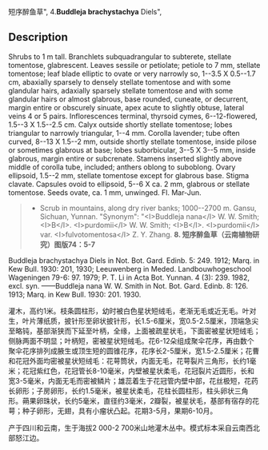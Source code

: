 短序醉鱼草",
4.**Buddleja brachystachya** Diels",

## Description
Shrubs to 1 m tall. Branchlets subquadrangular to subterete, stellate tomentose, glabrescent. Leaves sessile or petiolate; petiole to 7 mm, stellate tomentose; leaf blade elliptic to ovate or very narrowly so, 1--3.5 X 0.5--1.7 cm, abaxially sparsely to densely stellate tomentose and with some glandular hairs, adaxially sparsely stellate tomentose and with some glandular hairs or almost glabrous, base rounded, cuneate, or decurrent, margin entire or obscurely sinuate, apex acute to slightly obtuse, lateral veins 4 or 5 pairs. Inflorescences terminal, thyrsoid cymes, 6--12-flowered, 1.5--3 X 1.5--2.5 cm. Calyx outside shortly stellate tomentose; lobes triangular to narrowly triangular, 1--4 mm. Corolla lavender; tube often curved, 8--13 X 1.5--2 mm, outside shortly stellate tomentose, inside pilose or sometimes glabrous at base; lobes suborbicular, 3--5 X 3--5 mm, inside glabrous, margin entire or subcrenate. Stamens inserted slightly above middle of corolla tube, included; anthers oblong to suboblong. Ovary ellipsoid, 1.5--2 mm, stellate tomentose except for glabrous base. Stigma clavate. Capsules ovoid to ellipsoid, 5--6 X ca. 2 mm, glabrous or stellate tomentose. Seeds ovate, ca. 1 mm, unwinged. Fl. Mar-Jun.

> * Scrub in mountains, along dry river banks; 1000--2700 m. Gansu, Sichuan, Yunnan.
  "Synonym": "&lt;I&gt;Buddleja nana&lt;/I&gt; W. W. Smith; &lt;I&gt;B&lt;/I&gt;. &lt;I&gt;purdomii&lt;/I&gt; W. W. Smith; &lt;I&gt;B&lt;/I&gt;. &lt;I&gt;purdomii&lt;/I&gt; var. &lt;I&gt;fulvotomentosa&lt;/I&gt; Z. Y. Zhang.
**8. 短序醉鱼草（云南植物研究）图版74：5-7**

Buddleja brachystachya Diels in Not. Bot. Gard. Edinb. 5: 249. 1912; Marq. in Kew Bull. 1930: 201, 1930; Leeuwenberg in Meded. Landbouwhogeschool Wageningen 79-6: 97. 1979; P. T. Li in Acta Bot. Yunnan. 4 (3): 239. 1982, excl. syn. ——Buddleja nana W. W. Smith in Not. Bot. Gard. Edinb. 8: 126. 1913; Marq. in Kew Bull. 1930: 201. 1930.

灌木，高约1米。枝条圆柱形，幼时被白色星状短绒毛，老渐无毛或近无毛。叶对生，叶片薄纸质，披针形至卵状披针形，长1.5-6厘米，宽0.5-2.5厘米，顶端急尖至略钝，基部渐狭而下延至叶柄，全缘，上面被疏星状毛，下面密被星状短绒毛；侧脉两面不明显；叶柄短，密被星状短绒毛。花6-12朵组成聚伞花序，再由数个聚伞花序排列成腋生或顶生短的圆锥花序，花序长2-5厘米，宽1.5-2.5厘米；花曹和花冠外面均密被星状短绒毛：花萼筒状，内面无毛，花萼裂片三角形，长约1毫米；花冠紫红色，花冠管长8-10毫米，内壁被星状柔毛，花冠裂片近圆形，长和宽3-5毫米，内面无毛而密被鳞片；雄蕊着生于花冠管内壁中部，花丝极短，花药长卵形；子房卵形，长约1.5毫米，被星状柔毛，花柱长圆柱形，柱头卵状三角形。蒴果卵珠状，长约5毫米，直径约3毫米，2瓣裂，被星状毛，基部有宿存的花萼；种子卵形，无翅，具有小瘤状凸起。花期3-5月，果期6-10月。

产于四川和云南，生于海拔2 000-2 700米山地灌木丛中。模式标本采自云南西北部怒江边。
